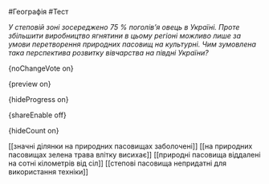 #Географія #Тест

*У степовій зоні зосереджено 75 % поголів’я овець в Україні. Проте збільшити виробництво ягнятини в цьому регіоні можливо лише за умови перетворення природних пасовищ на культурні. Чим зумовлена така перспектива розвитку вівчарства на півдні України?*

{noChangeVote on}

{preview on}

{hideProgress on}

{shareEnable off}

{hideCount on}

[[значні ділянки на природних пасовищах заболочені]]
[[на природних пасовищах зелена трава влітку висихає]]
[[природні пасовища віддалені на сотні кілометрів від сіл]]
[[степові пасовища непридатні для використання техніки]]
